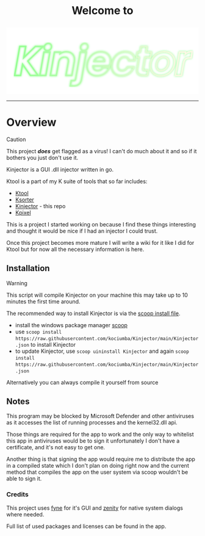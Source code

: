 # <p align="center">Welcome to</p>

<p align="center">
    <img src="kinjector.svg" alt="Kinjector" title="kinjector logo">
</p>

---

# Overview

> [!CAUTION]
> This project **_does_** get flagged as a virus!
> I can't do much about it and so if it bothers you just don't use it.

Kinjector is a GUI .dll injector written in go.

Ktool is a part of my K suite of tools that so far includes:
- [Ktool](https://github.com/kociumba/ktool)
- [Ksorter](https://github.com/kociumba/ksorter)
- [Kinjector](https://github.com/kociumba/Kinjector) - this repo
- [Kpixel](https://github.com/kociumba/kpixel)

This is a project I started working on because I find these things interesting and thought it would be nice if I had an
injector I could trust.

Once this project becomes more mature I will write a wiki for it like I did for Ktool
but for now all the necessary information is here.

## Installation

> [!WARNING]
> This script will compile Kinjector on your machine this may take up to 10 minutes the first time around.

The recommended way to install Kinjector is via the [scoop install file](https://raw.githubusercontent.com/kociumba/Kinjector/main/Kinjector.json).  

- install the windows package manager [scoop](https://scoop.sh)
- use `scoop install https://raw.githubusercontent.com/kociumba/Kinjector/main/Kinjector.json` to install Kinjector
- to update Kinjector, use `scoop uininstall Kinjector` and again `scoop install https://raw.githubusercontent.com/kociumba/Kinjector/main/Kinjector.json`

Alternatively you can always compile it yourself from source 

## Notes

This program may be blocked by Microsoft Defender and other antiviruses as it accesses the list of running processes and the kernel32.dll api.

Those things are required for the app to work and the only way to whitelist this app in antiviruses would be to sign it
unfortunately I don't have a certificate, and it's not easy to get one.

Another thing is that signing the app would require me to distribute the app in a compiled state which I don't plan on doing right now
and the current method that compiles the app on the user system via scoop wouldn't be able to sign it.

### Credits

This project uses [fyne](https://github.com/fyne-io/fyne) for it's GUI
and [zenity](https://github.com/ncruces/zenity) for native system dialogs where needed.

Full list of used packages and licenses can be found in the app.